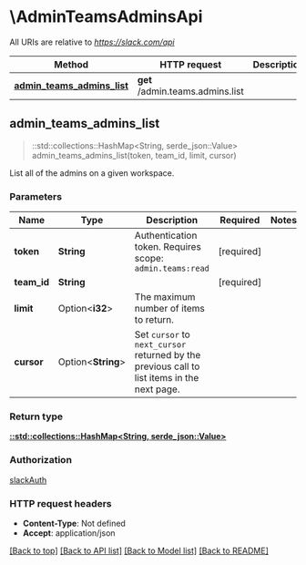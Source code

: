 # \AdminTeamsAdminsApi

All URIs are relative to *https://slack.com/api*

Method | HTTP request | Description
------------- | ------------- | -------------
[**admin_teams_admins_list**](AdminTeamsAdminsApi.md#admin_teams_admins_list) | **get** /admin.teams.admins.list | 



## admin_teams_admins_list

> ::std::collections::HashMap<String, serde_json::Value> admin_teams_admins_list(token, team_id, limit, cursor)


List all of the admins on a given workspace.

### Parameters


Name | Type | Description  | Required | Notes
------------- | ------------- | ------------- | ------------- | -------------
**token** | **String** | Authentication token. Requires scope: `admin.teams:read` | [required] |
**team_id** | **String** |  | [required] |
**limit** | Option<**i32**> | The maximum number of items to return. |  |
**cursor** | Option<**String**> | Set `cursor` to `next_cursor` returned by the previous call to list items in the next page. |  |

### Return type

[**::std::collections::HashMap<String, serde_json::Value>**](serde_json::Value.md)

### Authorization

[slackAuth](../README.md#slackAuth)

### HTTP request headers

- **Content-Type**: Not defined
- **Accept**: application/json

[[Back to top]](#) [[Back to API list]](../README.md#documentation-for-api-endpoints) [[Back to Model list]](../README.md#documentation-for-models) [[Back to README]](../README.md)

